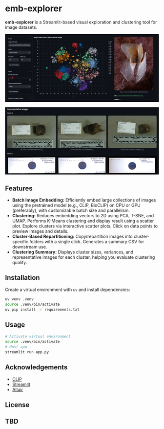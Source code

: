 # emb-explorer

**emb-explorer** is a Streamlit-based visual exploration and clustering tool for image datasets.

![Embedding Clusters](docs/images/app_screenshot_1.png)

![Cluster Summary](docs/images/app_screenshot_2.png)


## Features

* **Batch Image Embedding:**
  Efficiently embed large collections of images using the pretrained model (e.g., CLIP, BioCLIP) on CPU or GPU (preferably), with customizable batch size and parallelism.
* **Clustering:**
  Reduces embedding vectors to 2D using PCA, T-SNE, and UMAP. Performs K-Means clustering and display result using a scatter plot. Explore clusters via interactive scatter plots. Click on data points to preview images and details.
* **Cluster-Based Repartitioning:**
  Copy/repartition images into cluster-specific folders with a single click. Generates a summary CSV for downstream use.
* **Clustering Summary:**
  Displays cluster sizes, variances, and representative images for each cluster, helping you evaluate clustering quality.

## Installation

Create a virtual environment with `uv` and install dependencies: 
```bash
uv venv .venv
source .venv/bin/activate
uv pip install -r requirements.txt
```

## Usage

```bash
# Activate virtual environment
source .venv/bin/activate 
# Host app
streamlit run app.py
```

## Acknowledgements

* [CLIP](https://github.com/openai/CLIP)
* [Streamlit](https://streamlit.io/)
* [Altair](https://altair-viz.github.io/)


## License

TBD
---
